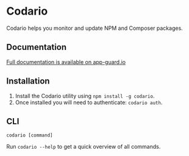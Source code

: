 # Codario
Codario helps you monitor and update NPM and Composer packages.


## Documentation

[Full documentation is available on app-guard.io](https://app-guard.io/docs)

## Installation

1. Install the Codario utility using `npm install -g codario`.
2. Once installed you will need to authenticate: `codario auth`.

## CLI

```console
codario [command]
```

Run `codario --help` to get a quick overview of all commands.
